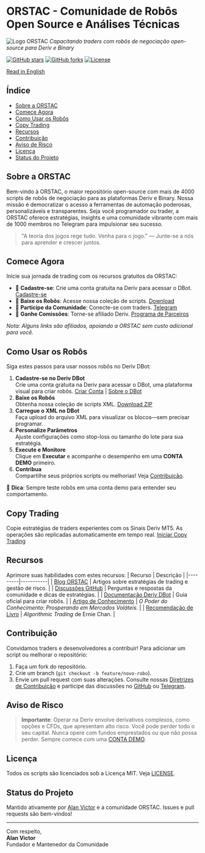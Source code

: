 # ORSTAC - Comunidade de Robôs Open Source e Análises Técnicas

![Logo ORSTAC](https://orstac.com/wp-content/uploads/2025/01/cropped-cropped-logo-ORSTAC.webp)
*Capacitando traders com robôs de negociação open-source para Deriv e Binary*

[![GitHub stars](https://img.shields.io/github/stars/alanvito1/ORSTAC)](https://github.com/alanvito1/ORSTAC/stargazers)
[![GitHub forks](https://img.shields.io/github/forks/alanvito1/ORSTAC)](https://github.com/alanvito1/ORSTAC/network)
[![License](https://img.shields.io/github/license/alanvito1/ORSTAC)](https://github.com/alanvito1/ORSTAC/blob/main/LICENSE)

[Read in English](README.md)

## Índice
- [Sobre a ORSTAC](#sobre-a-orstac)
- [Comece Agora](#comece-agora)
- [Como Usar os Robôs](#como-usar-os-robôs)
- [Copy Trading](#copy-trading)
- [Recursos](#recursos)
- [Contribuição](#contribuição)
- [Aviso de Risco](#aviso-de-risco)
- [Licença](#licença)
- [Status do Projeto](#status-do-projeto)

## Sobre a ORSTAC

Bem-vindo à ORSTAC, o maior repositório open-source com mais de 4000 scripts de robôs de negociação para as plataformas Deriv e Binary. Nossa missão é democratizar o acesso a ferramentas de automação poderosas, personalizáveis e transparentes. Seja você programador ou trader, a ORSTAC oferece estratégias, insights e uma comunidade vibrante com mais de 1000 membros no Telegram para impulsionar seu sucesso.

> "A teoria dos jogos rege tudo. Venha para o jogo." — Junte-se a nós para aprender e crescer juntos.

## Comece Agora
Inicie sua jornada de trading com os recursos gratuitos da ORSTAC:
- 📝 **Cadastre-se**: Crie uma conta gratuita na Deriv para acessar o DBot. [Cadastre-se](https://track.deriv.com/_h1BT0Uryldi34Ib7uprVbWNd7ZgqdRLk/1/)
- 🤖 **Baixe os Robôs**: Acesse nossa coleção de scripts. [Download](https://github.com/alanvito1/ORSTAC/archive/refs/heads/main.zip)
- 💬 **Participe da Comunidade**: Conecte-se com traders. [Telegram](https://t.me/superbinarybots)
- 💼 **Ganhe Comissões**: Torne-se afiliado Deriv. [Programa de Parceiros](https://track.deriv.com/_h1BT0Uryldilxv1B6h4gZ2Nd7ZgqdRLk/1/)

*Nota: Alguns links são afiliados, apoiando a ORSTAC sem custo adicional para você.*

## Como Usar os Robôs
Siga estes passos para usar nossos robôs no Deriv DBot:
1. **Cadastre-se no Deriv DBot**  
   Crie uma conta gratuita na Deriv para acessar o DBot, uma plataforma visual para criar robôs. [Criar Conta](https://track.deriv.com/_h1BT0Uryldi34Ib7uprVbWNd7ZgqdRLk/1/) | [Sobre o DBot](https://deriv.com/dbot)
2. **Baixe os Robôs**  
   Obtenha nossa coleção de scripts XML. [Download ZIP](https://github.com/alanvito1/ORSTAC/archive/refs/heads/main.zip)
3. **Carregue o XML no DBot**  
   Faça upload do arquivo XML para visualizar os blocos—sem precisar programar.
4. **Personalize Parâmetros**  
   Ajuste configurações como stop-loss ou tamanho do lote para sua estratégia.
5. **Execute e Monitore**  
   Clique em **Executar** e acompanhe o desempenho em uma **CONTA DEMO** primeiro.
6. **Contribua**  
   Compartilhe seus próprios scripts ou melhorias! Veja [Contribuição](#contribuição).

📌 **Dica**: Sempre teste robôs em uma conta demo para entender seu comportamento.

## Copy Trading
Copie estratégias de traders experientes com os Sinais Deriv MT5. As operações são replicadas automaticamente em tempo real. [Iniciar Copy Trading](https://track.deriv.com/_h1BT0Uryldj45mrAMZ2h2WNd7ZgqdRLk/1/)

## Recursos
Aprimore suas habilidades com estes recursos:
| Recurso | Descrição |
|---------|-----------|
| [Blog ORSTAC](https://orstac.com) | Artigos sobre estratégias de trading e gestão de risco. |
| [Discussões GitHub](https://github.com/alanvito1/ORSTAC/discussions) | Perguntas e respostas da comunidade e dicas de estratégias. |
| [Documentação Deriv DBot](https://deriv.com/dbot) | Guia oficial para criar robôs. |
| [Artigo de Conhecimento](https://www.dinheiroedestinos.com.br/2023/06/embrace-power-of-knowledge-thriving-in.html) | *O Poder do Conhecimento: Prosperando em Mercados Voláteis*. |
| [Recomendação de Livro](https://www.wiley.com/en-us/Algorithmic+Trading%3A+Winning+Strategies+and+Their+Rationale-p-9781118460146) | *Algorithmic Trading* de Ernie Chan. |

## Contribuição
Convidamos traders e desenvolvedores a contribuir! Para adicionar um script ou melhorar o repositório:
1. Faça um fork do repositório.
2. Crie um branch (`git checkout -b feature/novo-robo`).
3. Envie um pull request com suas alterações.
Consulte nossas [Diretrizes de Contribuição](CONTRIBUTING.md) e participe das discussões no [GitHub](https://github.com/alanvito1/ORSTAC/discussions) ou [Telegram](https://t.me/superbinarybots).

## Aviso de Risco
> **Importante**: Operar na Deriv envolve derivativos complexos, como opções e CFDs, que apresentam alto risco. Você pode perder todo o seu capital. Nunca opere com fundos emprestados ou que não possa perder. Sempre comece com uma [CONTA DEMO](https://track.deriv.com/_h1BT0Uryldi34Ib7uprVbWNd7ZgqdRLk/1/).

## Licença
Todos os scripts são licenciados sob a Licença MIT. Veja [LICENSE](LICENSE).

## Status do Projeto
Mantido ativamente por [Alan Victor](https://github.com/alanvito1) e a comunidade ORSTAC. Issues e pull requests são bem-vindos!

---

Com respeito,  
**Alan Victor**  
Fundador e Mantenedor da Comunidade